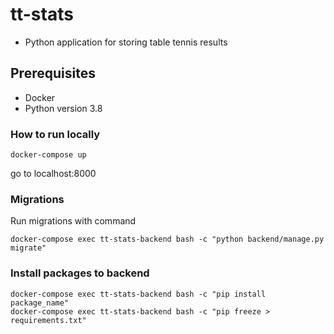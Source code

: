# tt-stats

- Python application for storing table tennis results


## Prerequisites

- Docker
- Python version 3.8

### How to run locally

`docker-compose up`

go to localhost:8000


### Migrations

Run migrations with command

```
docker-compose exec tt-stats-backend bash -c "python backend/manage.py migrate"
```


### Install packages to backend

```
docker-compose exec tt-stats-backend bash -c "pip install package_name"
docker-compose exec tt-stats-backend bash -c "pip freeze > requirements.txt"
```